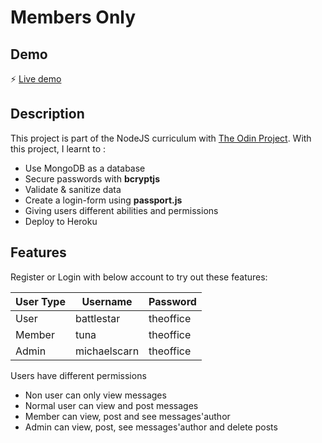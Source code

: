 # Members Only

## Demo

:zap:      [Live demo](https://fatidique-croissant-99694.herokuapp.com/) 

## Description

This project is part of the NodeJS curriculum with [The Odin Project](https://www.theodinproject.com). 
With this project, I learnt to :
- Use MongoDB as a database 
- Secure passwords with **bcryptjs**
- Validate & sanitize data 
- Create a login-form using **passport.js**
- Giving users different abilities and permissions
- Deploy to Heroku

## Features

Register or Login with below account to try out these features:

User Type | Username | Password
--- | --- | --- 
User | battlestar | theoffice
Member | tuna | theoffice
Admin | michaelscarn | theoffice

Users have different permissions
- Non user can only view messages
- Normal user can view and post messages 
- Member can view, post and see messages'author
- Admin can view, post, see messages'author and delete posts





